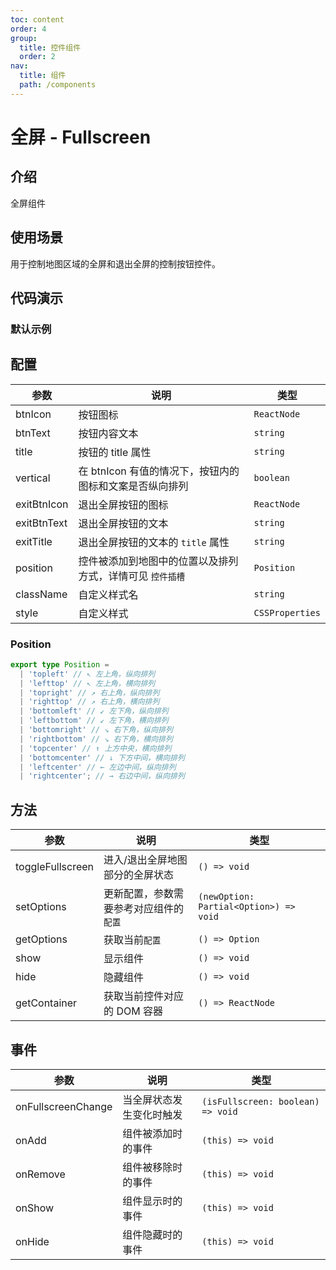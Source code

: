 ```yaml
---
toc: content
order: 4
group:
  title: 控件组件
  order: 2
nav:
  title: 组件
  path: /components
---
```


# 全屏 - Fullscreen

## 介绍

全屏组件

## 使用场景

用于控制地图区域的全屏和退出全屏的控制按钮控件。

## 代码演示

### 默认示例

<code src="./demos/default.tsx" defaultShowCode compact></code>

## 配置

| 参数        | 说明                                                      | 类型            |
| ----------- | --------------------------------------------------------- | --------------- |
| btnIcon     | 按钮图标                                                  | `ReactNode`     |
| btnText     | 按钮内容文本                                              | `string`        |
| title       | 按钮的 title 属性                                         | `string`        |
| vertical    | 在 btnIcon 有值的情况下，按钮内的图标和文案是否纵向排列   | `boolean`       |
| exitBtnIcon | 退出全屏按钮的图标                                        | `ReactNode`     |
| exitBtnText | 退出全屏按钮的文本                                        | `string`        |
| exitTitle   | 退出全屏按钮的文本的 `title` 属性                         | `string`        |
| position    | 控件被添加到地图中的位置以及排列方式，详情可见 `控件插槽` | `Position`      |
| className   | 自定义样式名                                              | `string`        |
| style       | 自定义样式                                                | `CSSProperties` |

### Position

```ts
export type Position =
  | 'topleft' // ↖ 左上角，纵向排列
  | 'lefttop' // ↖ 左上角，横向排列
  | 'topright' // ↗ 右上角，纵向排列
  | 'righttop' // ↗ 右上角，横向排列
  | 'bottomleft' // ↙ 左下角，纵向排列
  | 'leftbottom' // ↙ 左下角，横向排列
  | 'bottomright' // ↘ 右下角，纵向排列
  | 'rightbottom' // ↘ 右下角，横向排列
  | 'topcenter' // ↑ 上方中央，横向排列
  | 'bottomcenter' // ↓ 下方中间，横向排列
  | 'leftcenter' // ← 左边中间，纵向排列
  | 'rightcenter'; // → 右边中间，纵向排列
```

## 方法

| 参数             | 说明                                   | 类型                                   |
| ---------------- | -------------------------------------- | -------------------------------------- |
| toggleFullscreen | 进入/退出全屏地图部分的全屏状态        | `() => void`                           |
| setOptions       | 更新配置，参数需要参考对应组件的`配置` | `(newOption: Partial<Option>) => void` |
| getOptions       | 获取当前`配置`                         | `() => Option`                         |
| show             | 显示组件                               | `() => void`                           |
| hide             | 隐藏组件                               | `() => void`                           |
| getContainer     | 获取当前控件对应的 DOM 容器            | `() => ReactNode`                      |

## 事件

| 参数               | 说明                     | 类型                              |
| ------------------ | ------------------------ | --------------------------------- |
| onFullscreenChange | 当全屏状态发生变化时触发 | `(isFullscreen: boolean) => void` |
| onAdd              | 组件被添加时的事件       | `(this) => void`                  |
| onRemove           | 组件被移除时的事件       | `(this) => void`                  |
| onShow             | 组件显示时的事件         | `(this) => void`                  |
| onHide             | 组件隐藏时的事件         | `(this) => void`                  |

